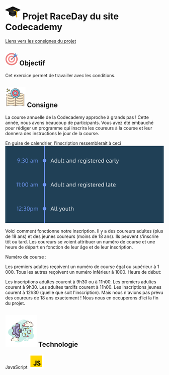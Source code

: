 
# ![logo chapeau diplome](/ressource/diplomeCasquette.png) Projet RaceDay du site Codecademy
[Liens vers les consignes du projet](https://www.codecademy.com/journeys/full-stack-engineer/paths/fscj-22-building-interactive-websites/tracks/fscj-22-javascript-syntax-part-i/modules/wdcp-22-learn-javascript-syntax-conditionals-0e12e9e0-b36f-476e-b10c-afbc7cd6dbfe/projects/race-day)


## ![Logo objectif](/ressource/objectif.png) Objectif 
Cet exercice permet de travailler avec les conditions.


## ![Logo consigne](/ressource/instruction.png) Consigne
La course annuelle de la Codecademy approche à grands pas ! Cette année, nous avons beaucoup de participants. Vous avez été embauché pour rédiger un programme qui inscrira les coureurs à la course et leur donnera des instructions le jour de la course.

En guise de calendrier, l'inscription ressemblerait à ceci ![Images programmation départ](/ressource/raceday-timeline.svg)

Voici comment fonctionne notre inscription. Il y a des coureurs adultes (plus de 18 ans) et des jeunes coureurs (moins de 18 ans). Ils peuvent s'inscrire tôt ou tard. Les coureurs se voient attribuer un numéro de course et une heure de départ en fonction de leur âge et de leur inscription.

Numéro de course :

Les premiers adultes reçoivent un numéro de course égal ou supérieur à 1 000.
Tous les autres reçoivent un numéro inférieur à 1000.
Heure de début:

Les inscriptions adultes courent à 9h30 ou à 11h00.
Les premiers adultes courent à 9h30.
Les adultes tardifs courent à 11h00.
Les inscriptions jeunes courent à 12h30 (quelle que soit l'inscription).
Mais nous n'avions pas prévu des coureurs de 18 ans exactement ! Nous nous en occuperons d’ici la fin du projet.


## ![Logo Technologie](/ressource/technologie.png) Technologie
JavaScript ![Logo JavaScript](/ressource/javascript.png)